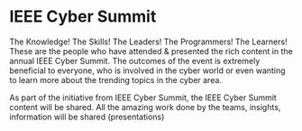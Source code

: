 # IEEE Cyber Summit
The Knowledge! The Skills! The Leaders! The Programmers! The Learners! These are the people who have attended & presented the rich content in the annual IEEE Cyber Summit. The outcomes of the event is extremely beneficial to everyone, who is involved in the cyber world or even wanting to learn more about the trending topics in the cyber area. 


As part of the initiative from IEEE Cyber Summit, the IEEE Cyber Summit content will be shared. All the amazing work done by the teams, insights, information will be shared (presentations)

